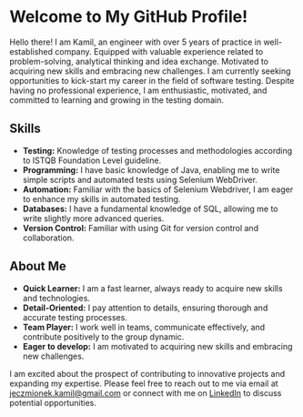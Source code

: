 # Welcome to My GitHub Profile!

Hello there! I am Kamil, an engineer with over 5 years of practice in well-established company. Equipped with valuable experience related to problem-solving, analytical thinking and idea exchange. Motivated to acquiring new skills and embracing new challenges. I am currently seeking opportunities to kick-start my career in the field of software testing. Despite having no professional experience, I am enthusiastic, motivated, and committed to learning and growing in the testing domain.

## Skills
- **Testing:** Knowledge of testing processes and methodologies according to ISTQB Foundation Level guideline.
- **Programming:** I have basic knowledge of Java, enabling me to write simple scripts and automated tests using Selenium WebDriver.
- **Automation:** Familiar with the basics of Selenium Webdriver, I am eager to enhance my skills in automated testing.
- **Databases:** I have a fundamental knowledge of SQL, allowing me to write slightly more advanced queries. 
- **Version Control:** Familiar with using Git for version control and collaboration.

## About Me

- **Quick Learner:** I am a fast learner, always ready to acquire new skills and technologies.
- **Detail-Oriented:** I pay attention to details, ensuring thorough and accurate testing processes.
- **Team Player:** I work well in teams, communicate effectively, and contribute positively to the group dynamic.
- **Eager to develop:** I am motivated to acquiring new skills and embracing new challenges.

I am excited about the prospect of contributing to innovative projects and expanding my expertise. Please feel free to reach out to me via email at jeczmionek.kamil@gmail.com or connect with me on [LinkedIn](https://www.linkedin.com/in/kamil-jeczmionek/) to discuss potential opportunities.

